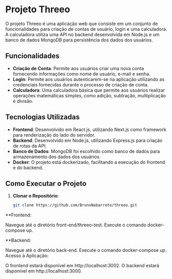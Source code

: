 # Projeto Threeo

O projeto Threeo é uma aplicação web que consiste em um conjunto de funcionalidades para criação de contas de usuário, login e uma calculadora. A calculadora utiliza uma API no backend desenvolvida em Node.js e um banco de dados MongoDB para persistência dos dados dos usuários.

## Funcionalidades

- **Criação de Conta**: Permite aos usuários criar uma nova conta fornecendo informações como nome de usuário, e-mail e senha.
- **Login**: Permite aos usuários autenticarem-se na aplicação utilizando as credenciais fornecidas durante o processo de criação de conta.
- **Calculadora**: Uma calculadora básica que permite aos usuários realizar operações matemáticas simples, como adição, subtração, multiplicação e divisão.

## Tecnologias Utilizadas

- **Frontend**: Desenvolvido em React.js, utilizando Next.js como framework para renderização do lado do servidor.
- **Backend**: Desenvolvido em Node.js, utilizando Express.js para criação de rotas da API.
- **Banco de Dados**: MongoDB foi escolhido como banco de dados para armazenamento dos dados dos usuários.
- **Docker**: O projeto está dockerizado, facilitando a execução do frontend e do backend.

## Como Executar o Projeto

1. **Clonar o Repositório**:
   ```bash
   git clone https://github.com/BrunoNabarrete/threeo.git

**Frontend:

Navegue até o diretório front-end/threeo-test.
Execute o comando docker-compose up.

**Backend:

Navegue até o diretório back-end.
Execute o comando docker-compose up.
Acesso à Aplicação:

O frontend estará disponível em http://localhost:3002.
O backend estará disponível em http://localhost:3000.
